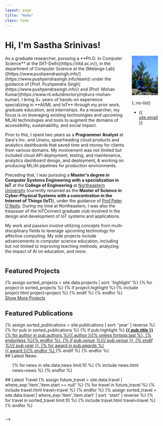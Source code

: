 ```yaml
---
layout: page
title: "Home"
class: home
---
```


# Hi, I'm Sastha Srinivas!

<div class="columns" markdown="1">

<div class="intro" markdown="1">
As a graduate researcher, pursuing a **Ph.D. in Computer Science** at the [IIIT-Delhi](https://iiitd.ac.in/), in the department of Computer Science at the [Melange Lab]([https://www.pushpendrasingh.info/](https://www.pushpendrasingh.info/team)) under the guidance of [Prof. Pushpendra Singh](https://www.pushpendrasingh.info/) and [Prof. Mohan Kumar](https://www.rit.edu/directory/mjkvcs-mohan-kumar). I bring 3+ years of hands-on experience specializing in **AI/ML and IoT** through my prior work, graduate education, and internships. As a researcher, my focus is on leveraging existing technologies and upcoming ML/AI technologies and tools to augment the domains of accessibility, sustainability, and social impact. 

Prior to this, I spent two years as a **Programmer Analyst** at Sara's Inc. and Unanu, spearheading cloud products and analytics dashboards that saved time and money for clients from various domains. My involvement was not limited but included cloud API deployment, testing, and maintenance, analytics dashboard design, and deployment, & working on producing ML/AI pipelines for production environments.

Preceding that, I was pursuing a **Master's degree in Computer Systems Engineering with a specialization in IoT** at the **College of Engineering** at [Northeastern University](https://catalog.northeastern.edu/graduate/engineering/multidisciplinary/cyber-physical-systems-ms/) (currently renamed as the **Master of Science in Cyber-Physical Systems with a concentration in the Internet of Things (IoT)**), under the guidance of [Prof.Peter O'Reilly](https://coe.northeastern.edu/people/oreilly-peter/). During my time at Northeastern, I was also the treassuer of the IoTConnect graduate club involved in the design and development of IoT systems and applications.

My work and passion involve utilizing concepts from multi-disciplinary fields to leverage upcoming technology for affective computing. My side projects include advancements in computer science education, including but not limited to improving teaching methods, analyzing the impact of AI on education, and more.

</div>

<div class="me" markdown="1">
<picture>
  <source srcset='/images/DSC_0039.jpg' type='image/jpeg' />
  <img
    src='/images/DSC_0039.jpg'
    alt='Sastha Srinivasan'>
</picture>

{:.no-list}
* <a href="mailto:{{ site.email }}">{{ site.email }}</a>
</div>
</div>

## Featured Projects

<div class="featured-projects">
  {% assign sorted_projects = site.data.projects | sort: 'highlight' %}
  {% for project in sorted_projects %}
    {% if project.highlight %}
      {% include project.html project=project %}
    {% endif %}
  {% endfor %}
</div>
<a href="{{ "/projects/" | relative_url }}" class="button">
  <i class="fas fa-chevron-circle-right"></i>
  Show More Projects
</a>

## Featured Publications

<div class="featured-publications">
  {% assign sorted_publications = site.publications | sort: 'year' | reverse %}
  {% for pub in sorted_publications %}
    {% if pub.highlight %}
      <a href="{{ pub.pdf }}" class="publication">
        <strong>{{ pub.title }}</strong>
        <span class="authors">{% for author in pub.authors %}{{ author }}{% unless forloop.last %}, {% endunless %}{% endfor %}</span>.
        <i>{% if pub.venue %}{{ pub.venue }}, {% endif %}{{ pub.year }}</i>.
        {% for award in pub.awards %}<br/><span class="award"><i class="fas fa-{% if award == "Best Paper Award" %}trophy{% else %}award{% endif %}" aria-hidden="true"></i> {{ award }}</span>{% endfor %}
      </a>
    {% endif %}
  {% endfor %}
</div>

<!--a href="{{ "/publications/" | relative_url }}" class="button">
  <i class="fas fa-chevron-circle-right"></i>
  Show All Publications
</a-->

<div class="news-travel" markdown="1">

<div class="news" markdown="1">
## Latest News

<ul>
{% for news in site.data.news limit:10 %}
  {% include news.html news=news %}
{% endfor %}
</ul>

</div>

<div class="travel" markdown="1">
## Latest Travel

<table>
<tbody>
{% assign future_travel = site.data.travel | where_exp:'item','item.start == null' %}
{% for travel in future_travel %}
  {% include travel.html travel=travel %}
{% endfor %}
{% assign sorted_travel = site.data.travel | where_exp:'item','item.start' | sort: 'start' | reverse %}
{% for travel in sorted_travel limit:10 %}
  {% include travel.html travel=travel %}
{% endfor %}
</tbody>
</table>

</div>

</div> -->
